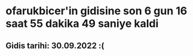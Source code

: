# ofarukbicer'in gidisine son 6 gun 16 saat 55 dakika 49 saniye kaldi

## Gidis tarihi: 30.09.2022 :(